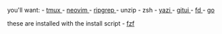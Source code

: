 you'll want:
	- [ tmux ](https://github.com/tmux/tmux)
	- [ neovim ](https://github.com/neovim/neovim.git)
	- [ ripgrep ](https://github.com/BurntSushi/ripgrep?tab=readme-ov-file#installation)
    - unzip
	- zsh
    - [ yazi ](https://github.com/sxyazi/yazi)
    - [ gitui ](https://github.com/gitui-org/gitui)
    - [ fd ](https://github.com/sharkdp/fd)
    - [ go ](https://go.dev)

these are installed with the install script
    - [ fzf ](https://github.com/junegunn/fzf)
